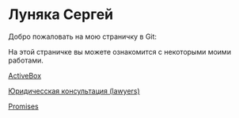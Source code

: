 

# Луняка Сергей

Добро пожаловать на мою страничку в Git:


На этой страничке вы можете ознакомится с некоторыми моими работами. 

[ActiveBox](https://lunyak.github.io/ActiveBox "1")

[Юридичесская консультация (lawyers)](https://lunyak.github.io/lawyers "2")

[Promises](https://lunyak.github.io/Love "3")

